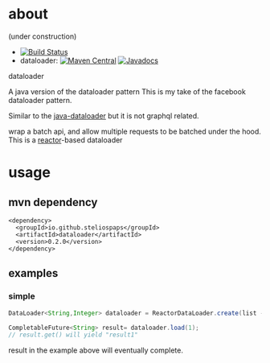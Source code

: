 # about
(under construction)
* [![Build Status](https://travis-ci.org/steliospaps/dataloader.svg?branch=master)](https://travis-ci.org/steliospaps/dataloader)
* dataloader: [![Maven Central](https://img.shields.io/maven-central/v/io.github.steliospaps/dataloader.svg?maxAge=2592000)](https://search.maven.org/search?q=g:io.github.steliospaps%20a:dataloader)
[![Javadocs](https://img.shields.io/badge/javadoc-0.1.0-blue.svg?color=blue)](https://www.javadoc.io/doc/io.github.steliospaps/dataloader)

dataloader

A java version of the dataloader pattern
This is my take of the facebook dataloader pattern.

Similar to the [java-dataloader](https://github.com/graphql-java/java-dataloader) but it is not graphql related.

wrap a batch api, and allow multiple requests to be batched under the hood. This is a [reactor](https://projectreactor.io/)-based dataloader

# usage

## mvn dependency

```
<dependency>
  <groupId>io.github.steliospaps</groupId>
  <artifactId>dataloader</artifactId>
  <version>0.2.0</version>
</dependency>
```

## examples

### simple

```java
DataLoader<String,Integer> dataloader = ReactorDataLoader.create(list -> list.stream().map(i -> "result"+i).collect(Collectors.toList()));

CompletableFuture<String> result= dataloader.load(1);
// result.get() will yield "result1"
```

result in the example above will eventually complete.
